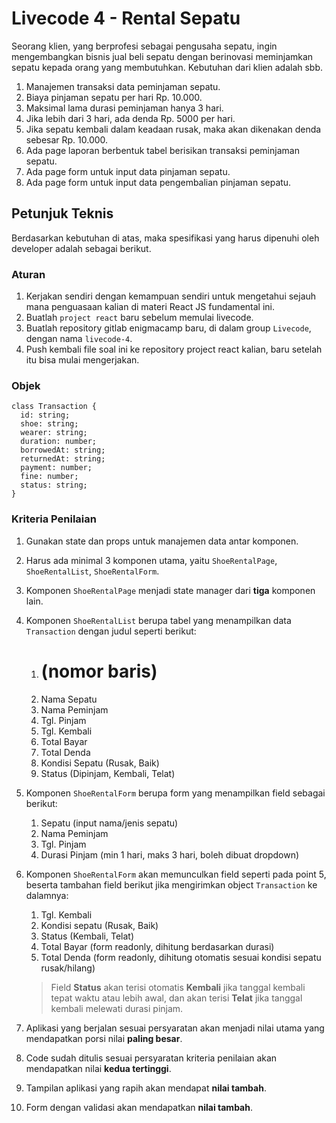 # Livecode 4 - Rental Sepatu

Seorang klien, yang berprofesi sebagai pengusaha sepatu, ingin mengembangkan bisnis jual beli sepatu dengan berinovasi meminjamkan sepatu kepada orang yang membutuhkan. Kebutuhan dari klien adalah sbb.

1. Manajemen transaksi data peminjaman sepatu.
2. Biaya pinjaman sepatu per hari Rp. 10.000.
3. Maksimal lama durasi peminjaman hanya 3 hari.
4. Jika lebih dari 3 hari, ada denda Rp. 5000 per hari.
5. Jika sepatu kembali dalam keadaan rusak, maka akan dikenakan denda sebesar Rp. 10.000.
6. Ada page laporan berbentuk tabel berisikan transaksi peminjaman sepatu.
7. Ada page form untuk input data pinjaman sepatu.
8. Ada page form untuk input data pengembalian pinjaman sepatu.

## Petunjuk Teknis

Berdasarkan kebutuhan di atas, maka spesifikasi yang harus dipenuhi oleh developer adalah sebagai berikut.

### Aturan

1. Kerjakan sendiri dengan kemampuan sendiri untuk mengetahui sejauh mana penguasaan kalian di materi React JS fundamental ini.
2. Buatlah `project react` baru sebelum memulai livecode.
3. Buatlah repository gitlab enigmacamp baru, di dalam group `Livecode`, dengan nama `livecode-4`.
4. Push kembali file soal ini ke repository project react kalian, baru setelah itu bisa mulai mengerjakan.

### Objek

```tsx
class Transaction {
  id: string;
  shoe: string;
  wearer: string;
  duration: number;
  borrowedAt: string;
  returnedAt: string;
  payment: number;
  fine: number;
  status: string;
}
```

### Kriteria Penilaian

1. Gunakan state dan props untuk manajemen data antar komponen.
2. Harus ada minimal 3 komponen utama, yaitu `ShoeRentalPage`, `ShoeRentalList`, `ShoeRentalForm`.
3. Komponen `ShoeRentalPage` menjadi state manager dari **tiga** komponen lain.
4. Komponen `ShoeRentalList` berupa tabel yang menampilkan data `Transaction` dengan judul seperti berikut:
   1. # (nomor baris)
   2. Nama Sepatu
   3. Nama Peminjam
   4. Tgl. Pinjam
   5. Tgl. Kembali
   6. Total Bayar
   7. Total Denda
   8. Kondisi Sepatu (Rusak, Baik)
   9. Status (Dipinjam, Kembali, Telat)
5. Komponen `ShoeRentalForm` berupa form yang menampilkan field sebagai berikut:
   1. Sepatu (input nama/jenis sepatu)
   2. Nama Peminjam
   3. Tgl. Pinjam
   4. Durasi Pinjam (min 1 hari, maks 3 hari, boleh dibuat dropdown)
6. Komponen `ShoeRentalForm` akan memunculkan field seperti pada point 5, beserta tambahan field berikut jika mengirimkan object `Transaction` ke dalamnya:

   1. Tgl. Kembali
   2. Kondisi sepatu (Rusak, Baik)
   3. Status (Kembali, Telat)
   4. Total Bayar (form readonly, dihitung berdasarkan durasi)
   5. Total Denda (form readonly, dihitung otomatis sesuai kondisi sepatu rusak/hilang)

   > Field **Status** akan terisi otomatis **Kembali** jika tanggal kembali tepat waktu atau lebih awal, dan akan terisi **Telat** jika tanggal kembali melewati durasi pinjam.

7. Aplikasi yang berjalan sesuai persyaratan akan menjadi nilai utama yang mendapatkan porsi nilai **paling besar**.
8. Code sudah ditulis sesuai persyaratan kriteria penilaian akan mendapatkan nilai **kedua tertinggi**.
9. Tampilan aplikasi yang rapih akan mendapat **nilai tambah**.
10. Form dengan validasi akan mendapatkan **nilai tambah**.
